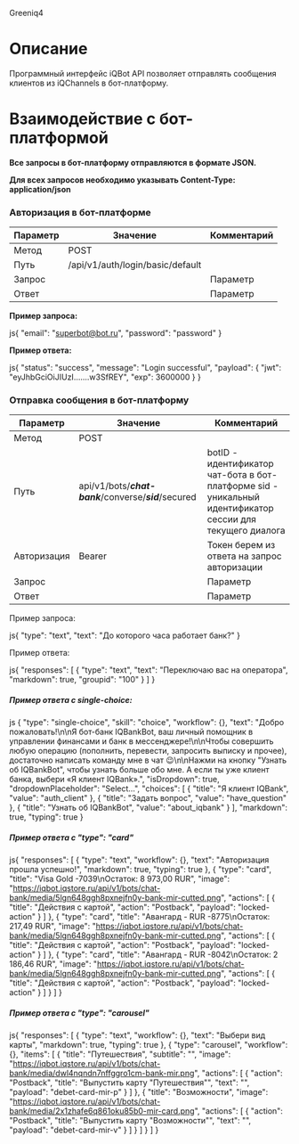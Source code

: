 Greeniq4

Описание
========

Программный интерфейс iQBot API позволяет отправлять сообщения клиентов из iQChannels в бот-платформу.

Взаимодействие с бот-платформой
===============================

**Все запросы в бот-платформу отправляются в формате JSON.**

**Для всех запросов необходимо указывать Content-Type: application/json**

### **Авторизация в бот-платформе**

| Параметр | Значение | Комментарий |
| --- | --- | --- |
| Метод | POST |  |
| Путь | /api/v1/auth/login/basic/default |  |
| Запрос | | Параметр | Тип | Обязательный | Комментарий | | --- | --- | --- | --- | | email | String | Да | Данные учетной записи в бот-платформе,  использующейся для авторизации чат-платформы | | password | String | Да | Данные учетной записи в бот-платформе,  использующейся для авторизации чат-платформы | |  |
| Ответ | | Параметр | Тип | Обязательный | Комментарий | | --- | --- | --- | --- | | status | String | Нет | Статус запроса. Если все хорошо, то success | | message | String | Нет | Описание статуса запроса  Если все хорошо, то значение будет Login successful | | payload |  |  | Блок | | jwt | String | Да | Токен доступа | | exp | String | Да | Время жизни токена | |  |

**Пример запроса:**

js{
"email": "superbot@bot.ru",
"password": "password"
}

**Пример ответа:**

js{
"status": "success",
"message": "Login successful",
"payload": {
"jwt": "eyJhbGciOiJIUzI.......w3SfREY",
"exp": 3600000
}
}

### **Отправка сообщения в бот-платформу**

| Параметр | Значение | Комментарий |
| --- | --- | --- |
| Метод | POST |  |
| Путь | api/v1/bots/***chat-bank***/converse/***sid***/secured | botID - идентификатор чат-бота в бот-платформе  sid - уникальный идентификатор сессии для текущего диалога |
| Авторизация | Bearer | Токен берем из ответа на запрос авторизации |
| Запрос | | Параметр | Тип | Обязательный | Комментарий | | --- | --- | --- | --- | | type | string | да | По умолчанию всегда "text" | | ``` text ``` | string | да | Текст сообщения | | payload | string | Нет | При использовании кнопок или выпадающего списка заполняется значением из payload выбранного элемента | |  |
| Ответ | | Параметр | Тип | Обязательный | Комментарий | | --- | --- | --- | --- | | ``` type ``` | string | Да | Тип сообщения. Может быть text, card, carousel, single-choice, | | ``` text ``` | string | Да | Текст сообщения | | groupid | string | Нет | Переадресация на группу операторов | | operatorid | string | Нет | Переадресация на оператора | | closedialog | boolean | Нет | Закрытие диалога | | isDropdown | boolean | Нет | Признак выпадающего списка (при type = singlechoice). Если TRUE - отображается выпадающий список, если FALSE - кнопки. | | dropdownPlaceholder | string | Нет | Заглушка/значение по умолчанию для выпадающего списка | | skill | string | Нет | Тип навыка | | ``` title ``` | string | Нет | Заголовок для картинки | | ``` image ``` | string | Нет | Ссылка на картинку | | choices | Блок | Да (при "type": "single-choice") | Список значений для кнопок или выпадающего списка   | Наименование | Тип | Обязательность | Комментарий | | --- | --- | --- | --- | | title | string | Да | Название пункта | | value | string | Да | Значение | | | ``` actions ``` | Блок | Да, при "type": "card" | Список действий   | Наименование | Тип | Обязательность | Комментарий | | --- | --- | --- | --- | | ``` title ``` | string | Да | Название кнопки | | ``` action ``` | string | Да | Действие. Может быть:   ``` Postback URL ``` | | ``` payload ``` | string | Да | Значение - передается боту при нажатии на кнопку | | | ``` items ``` | Блок | Да, при  ``` "type": "carousel" ``` | Список объектов actions | |  |

Пример запроса:

js{
"type": "text",
"text": "До которого часа работает банк?"
}

Пример ответа:

js{
"responses": [
{
"type": "text",
"text": "Переключаю вас на оператора",
"markdown": true,
"groupid": "100"
}
]
}

##### Пример ответа с single-choice:

js {
"type": "single-choice",
"skill": "choice",
"workflow": {},
"text": "Добро пожаловать!\n\nЯ бот-банк IQBankBot, ваш личный помощник в управлении финансами и банк в мессенджере!\n\nЧтобы совершить любую операцию (пополнить, перевести, запросить выписку и прочее), достаточно написать команду мне в чат 😉\n\nНажми на кнопку \"Узнать об IQBankBot\", чтобы узнать больше обо мне. А если ты уже клиент банка, выбери «Я клиент IQBank».",
"isDropdown": true,
"dropdownPlaceholder": "Select...",
"choices": [
{
"title": "Я клиент IQBank",
"value": "auth\_client"
},
{
"title": "Задать вопрос",
"value": "have\_question"
},
{
"title": "Узнать об IQBankBot",
"value": "about\_iqbank"
}
],
"markdown": true,
"typing": true
}

##### Пример ответа с "type": "card"

js{
"responses": [
{
"type": "text",
"workflow": {},
"text": "Авторизация прошла успешно!",
"markdown": true,
"typing": true
},
{
"type": "card",
"title": "Visa Gold -7039\nОстаток: 8 973,00 RUR",
"image": "https://iqbot.iqstore.ru/api/v1/bots/chat-bank/media/5lgn648ggh8pxnejfn0y-bank-mir-cutted.png",
"actions": [
{
"title": "Действия с картой",
"action": "Postback",
"payload": "locked-action"
}
]
},
{
"type": "card",
"title": "Авангард - RUR -8775\nОстаток: 217,49 RUR",
"image": "https://iqbot.iqstore.ru/api/v1/bots/chat-bank/media/5lgn648ggh8pxnejfn0y-bank-mir-cutted.png",
"actions": [
{
"title": "Действия с картой",
"action": "Postback",
"payload": "locked-action"
}
]
},
{
"type": "card",
"title": "Авангард - RUR -8042\nОстаток: 2 186,46 RUR",
"image": "https://iqbot.iqstore.ru/api/v1/bots/chat-bank/media/5lgn648ggh8pxnejfn0y-bank-mir-cutted.png",
"actions": [
{
"title": "Действия с картой",
"action": "Postback",
"payload": "locked-action"
}
]
}
]
}

##### Пример ответа с "type": "carousel"

js{
"responses": [
{
"type": "text",
"workflow": {},
"text": "Выбери вид карты",
"markdown": true,
"typing": true
},
{
"type": "carousel",
"workflow": {},
"items": [
{
"title": "Путешествия",
"subtitle": "",
"image": "https://iqbot.iqstore.ru/api/v1/bots/chat-bank/media/dwl4nqndn7nffggro1cm-bank-mir.png",
"actions": [
{
"action": "Postback",
"title": "Выпустить карту \"Путешествия\"",
"text": "",
"payload": "debet-card-mir-p"
}
]
},
{
"title": "Возможности",
"image": "https://iqbot.iqstore.ru/api/v1/bots/chat-bank/media/2x1zhafe6q861oku85b0-mir-card.png",
"actions": [
{
"action": "Postback",
"title": "Выпустить карту \"Возможности\"",
"text": "",
"payload": "debet-card-mir-v"
}
]
}
]
}
]
}